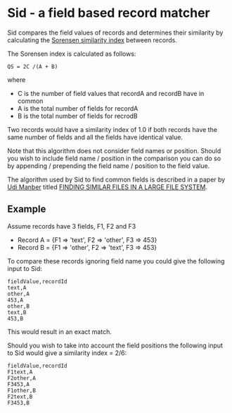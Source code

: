 Sid - a field based record matcher
==================================

Sid compares the field values of records and determines their similarity 
by calculating the [Sorensen similarity index](http://en.wikipedia.org/wiki/S%C3%B8rensen_similarity_index) 
between records. 

The Sorensen index is calculated as follows:

	QS = 2C /(A + B) 
where

 * C is the number of field values that recordA and recordB have in common
 * A is the total number of fields for recordA
 * B is the total number of fields for recrodB

Two records would have a similarity index of 1.0 if both records have the
same number of fields and all the fields have identical value.

Note that this algorithm does not consider field names or position. 
Should you wish to include field name / position in the comparison you can do so by 
appending / prepending the field name / position to the field value.

The algorithm used by Sid to find common fields is described in a paper by [Udi Manber](http://en.wikipedia.org/wiki/Udi_Manber)
titled [FINDING SIMILAR FILES IN A LARGE FILE SYSTEM](http://www.usenix.org/publications/library/proceedings/sf94/full_papers/manber.finding).

Example
-------
Assume records have 3 fields, F1, F2 and F3

 * Record A = {F1 => 'text', F2 => 'other', F3 => 453}
 * Record B = {F1 => 'other', F2 => 'text', F3 => 453}

To compare these records ignoring field name you could give the following 
input to Sid:
	
	fieldValue,recordId
	text,A
	other,A
	453,A
	other,B
	text,B
	453,B

This would result in an exact match. 

Should you wish to take into account the field positions the following 
input to Sid would give a similarity index = 2/6:
	
	fieldValue,recordId
	F1text,A
	F2other,A
	F3453,A
	F1other,B
	F2text,B
	F3453,B


 

   